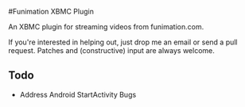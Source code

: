 #Funimation XBMC Plugin

An XBMC plugin for streaming videos from funimation.com.

If you're interested in helping out, just drop me an email or send a pull
request. Patches and (constructive) input are always welcome.

Todo
----
+ Address Android StartActivity Bugs
